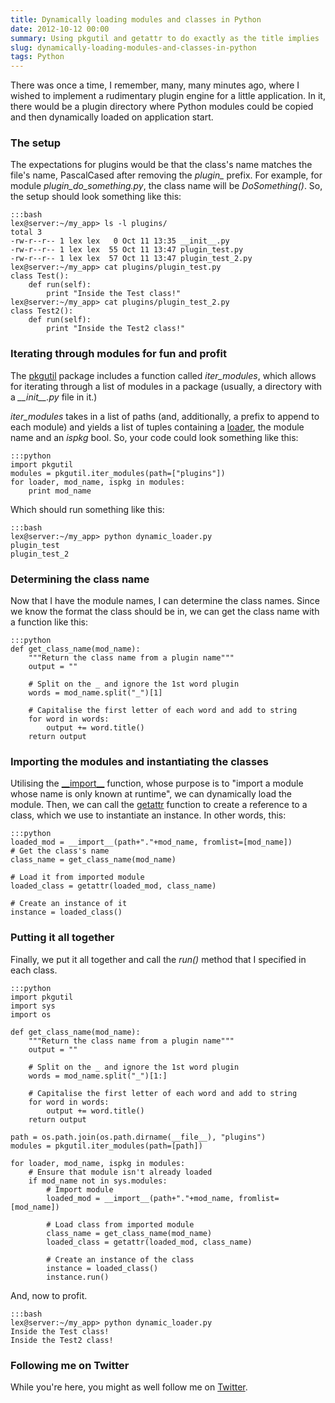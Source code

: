 ```yaml
---
title: Dynamically loading modules and classes in Python
date: 2012-10-12 00:00
summary: Using pkgutil and getattr to do exactly as the title implies
slug: dynamically-loading-modules-and-classes-in-python
tags: Python
---
```


</p>

<div class="intro">
There was once a time, I remember, many, many minutes ago, where I
wished to implement a rudimentary plugin engine for a little
application. In it, there would be a plugin directory where Python
modules could be copied and then dynamically loaded on application
start.
</div>

### The setup

The expectations for plugins would be that the class's name matches the
file's name, PascalCased after removing the *plugin\_* prefix. For
example, for module *plugin\_do\_something.py*, the class name will be
*DoSomething()*. So, the setup should look something like this:

    :::bash
    lex@server:~/my_app> ls -l plugins/
    total 3
    -rw-r--r-- 1 lex lex   0 Oct 11 13:35 __init__.py
    -rw-r--r-- 1 lex lex  55 Oct 11 13:47 plugin_test.py
    -rw-r--r-- 1 lex lex  57 Oct 11 13:47 plugin_test_2.py
    lex@server:~/my_app> cat plugins/plugin_test.py
    class Test():
        def run(self):
            print "Inside the Test class!"
    lex@server:~/my_app> cat plugins/plugin_test_2.py
    class Test2():
        def run(self):
            print "Inside the Test2 class!"

### Iterating through modules for fun and profit

The [pkgutil][] package includes a function called *iter\_modules*,
which allows for iterating through a list of modules in a package
(usually, a directory with a *\_\_init\_\_.py* file in it.)

*iter\_modules* takes in a list of paths (and, additionally, a prefix to
append to each module) and yields a list of tuples containing a
[loader][], the module name and an *ispkg* bool. So, your code could
look something like this:

    :::python
    import pkgutil
    modules = pkgutil.iter_modules(path=["plugins"])
    for loader, mod_name, ispkg in modules: 
        print mod_name


Which should run something like this:

    :::bash
    lex@server:~/my_app> python dynamic_loader.py
    plugin_test
    plugin_test_2

### Determining the class name

Now that I have the module names, I can determine the class names. Since
we know the format the class should be in, we can get the class name
with a function like this:

    :::python
    def get_class_name(mod_name):
        """Return the class name from a plugin name"""
        output = ""

        # Split on the _ and ignore the 1st word plugin
        words = mod_name.split("_")[1]

        # Capitalise the first letter of each word and add to string
        for word in words:
            output += word.title()
        return output

### Importing the modules and instantiating the classes

Utilising the [\_\_import\_\_][] function, whose purpose is to "import a
module whose name is only known at runtime", we can dynamically load the
module. Then, we can call the [getattr][] function to create a reference
to a class, which we use to instantiate an instance. In other words,
this:

    :::python
    loaded_mod = __import__(path+"."+mod_name, fromlist=[mod_name])
    # Get the class's name
    class_name = get_class_name(mod_name)

    # Load it from imported module
    loaded_class = getattr(loaded_mod, class_name)

    # Create an instance of it
    instance = loaded_class()

### Putting it all together

Finally, we put it all together and call the *run()* method that I
specified in each class.

    :::python
    import pkgutil
    import sys
    import os

    def get_class_name(mod_name):
        """Return the class name from a plugin name"""
        output = ""

        # Split on the _ and ignore the 1st word plugin
        words = mod_name.split("_")[1:]

        # Capitalise the first letter of each word and add to string
        for word in words:
            output += word.title()
        return output

    path = os.path.join(os.path.dirname(__file__), "plugins")
    modules = pkgutil.iter_modules(path=[path])

    for loader, mod_name, ispkg in modules:
        # Ensure that module isn't already loaded
        if mod_name not in sys.modules:
            # Import module
            loaded_mod = __import__(path+"."+mod_name, fromlist=[mod_name])
           
            # Load class from imported module
            class_name = get_class_name(mod_name)
            loaded_class = getattr(loaded_mod, class_name)

            # Create an instance of the class
            instance = loaded_class()
            instance.run()

And, now to profit.

    :::bash
    lex@server:~/my_app> python dynamic_loader.py
    Inside the Test class!
    Inside the Test2 class!

### Following me on Twitter

While you're here, you might as well follow me on [Twitter][].

  [pkgutil]: http://docs.python.org/library/pkgutil.html
  [loader]: http://www.python.org/dev/peps/pep-0302/
  [\_\_import\_\_]: http://docs.python.org/library/functions.html#__import__
  [getattr]: http://docs.python.org/library/functions.html#getattr
  [Twitter]: http://twitter.com/lexandstuff
  [comments powered by Disqus.]: http://disqus.com/?ref_noscript
  [comments powered by <span class="logo-disqus">Disqus</span>]: http://disqus.com
